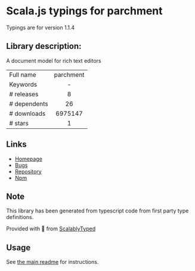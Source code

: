 
# Scala.js typings for parchment

Typings are for version 1.1.4

## Library description:
A document model for rich text editors

|                    |                 |
| ------------------ | :-------------: |
| Full name          | parchment |
| Keywords           | - |
| # releases         | 8 |
| # dependents       | 26 |
| # downloads        | 6975147 |
| # stars            | 1 |

## Links
- [Homepage](http://quilljs.com/docs/parchment)
- [Bugs](https://github.com/quilljs/parchment/issues)
- [Repository](https://github.com/quilljs/parchment)
- [Npm](https://www.npmjs.com/package/parchment)
    


## Note
This library has been generated from typescript code from first party type definitions.

Provided with :purple_heart: from [ScalablyTyped](https://github.com/oyvindberg/ScalablyTyped)

## Usage
See [the main readme](../../readme.md) for instructions.


